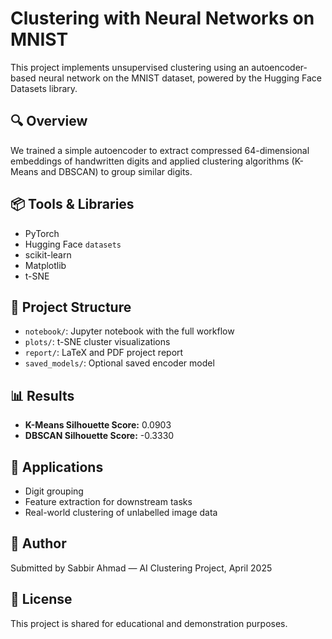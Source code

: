 # Clustering with Neural Networks on MNIST

This project implements unsupervised clustering using an autoencoder-based neural network on the MNIST dataset, powered by the Hugging Face Datasets library.

## 🔍 Overview

We trained a simple autoencoder to extract compressed 64-dimensional embeddings of handwritten digits and applied clustering algorithms (K-Means and DBSCAN) to group similar digits.

## 📦 Tools & Libraries

- PyTorch
- Hugging Face `datasets`
- scikit-learn
- Matplotlib
- t-SNE

## 📁 Project Structure

- `notebook/`: Jupyter notebook with the full workflow
- `plots/`: t-SNE cluster visualizations
- `report/`: LaTeX and PDF project report
- `saved_models/`: Optional saved encoder model

## 📊 Results

- **K-Means Silhouette Score:** 0.0903
- **DBSCAN Silhouette Score:** -0.3330

## 📌 Applications

- Digit grouping
- Feature extraction for downstream tasks
- Real-world clustering of unlabelled image data

## 🧠 Author

Submitted by Sabbir Ahmad — AI Clustering Project, April 2025

## 📝 License

This project is shared for educational and demonstration purposes.
